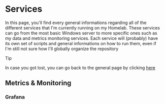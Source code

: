 # Services

In this page, you'll find every general informations regarding all of the different services that I'm currently running on my Homelab. These services can go from the most basic Windows server to more specific ones such as my data and metrics monitoring services. Each service will (probably) have its own set of scripts and general informations on how to run them, even if I'm still not sure how I'll globally organize the repository

>[!TIP]
>In case you got lost, you can go back to the general page by clicking [here](https://github.com/KelyanDev/Homelab)

## Metrics & Monitoring

### Grafana


